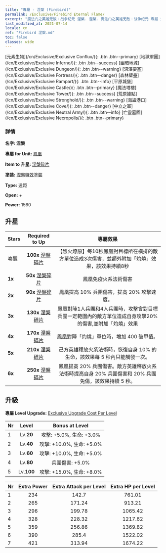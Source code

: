```yaml
---
title: "專屬 - 涅槃 (Firebird)"
permalink: /Exclusive/Firebird Eternal Flame/
excerpt: "魔法门之英雄无敌：战争纪元 涅槃. 涅槃. 魔法门之英雄无敌：战争纪元 專屬 涅槃. 鳳凰 專屬."
last_modified_at: 2021-07-14
locale: cn
ref: "Firebird 涅槃.md"
toc: false
classes: wide
---
```

 [元素生物](/cn/Exclusive/Exclusive Conflux/){: .btn .btn--primary} [地獄軍團](/cn/Exclusive/Exclusive Inferno/){: .btn .btn--success} [幽暗地城](/cn/Exclusive/Exclusive Dungeon/){: .btn .btn--warning} [沼澤要塞](/cn/Exclusive/Exclusive Fortress/){: .btn .btn--danger} [森林壁壘](/cn/Exclusive/Exclusive Rampart/){: .btn .btn--info} [平原城堡](/cn/Exclusive/Exclusive Castle/){: .btn .btn--primary} [魔法塔樓](/cn/Exclusive/Exclusive Tower/){: .btn .btn--success} [荒原據點](/cn/Exclusive/Exclusive Stronghold/){: .btn .btn--warning} [海盜港口](/cn/Exclusive/Exclusive Cove/){: .btn .btn--danger} [中立之軍](/cn/Exclusive/Exclusive Neutral Army/){: .btn .btn--info} [亡靈墓園](/cn/Exclusive/Exclusive Necropolis/){: .btn .btn--primary} 

### 詳情
 **名字: 涅槃** 

 **專屬 for Unit:** [鳳凰](/cn/units/Firebird/) 

 **Item to 升星:** [涅槃碎片](/cn/Items/con_1001/)

 **塗裝:** [涅槃特效塗裝](/cn/Items/con_669/)

 **Type:** 遠距

 **Open:** +

 **Power:** 1560

## 升星

  |     Stars    |  Required to Up | 專屬效果 |
  |:-------------|:---------------:|:---------------:|
  |  喚醒  | **100x** [涅槃碎片](/cn/Items/con_1001/) | 【烈火燎原】每10秒鳳凰對目標所在橫排的敵方單位造成3次傷害，並額外附加「灼燒」效果，該效果持續8秒 |
  | **1x** <i class="fas fa-star"/> | **50x** [涅槃碎片](/cn/Items/con_1001/) | 鳳凰免疫火系法術傷害 |
  | **2x** <i class="fas fa-star"/> | **90x** [涅槃碎片](/cn/Items/con_1001/) | 鳳凰提高 10% 兵團傷害，提高 20% 攻擊速度。 |
  | **3x** <i class="fas fa-star"/> | **130x** [涅槃碎片](/cn/Items/con_1001/) | 鳳凰對陣1人兵團和4人兵團時，攻擊會對目標兵團一定範圍內的敵方單位造成自身攻擊20%的傷害,並附加「灼燒」效果 |
  | **4x** <i class="fas fa-star"/> | **170x** [涅槃碎片](/cn/Items/con_1001/) | 鳳凰對陣「灼燒」單位時，增加 400 破甲值。 |
  | **5x** <i class="fas fa-star"/> | **210x** [涅槃碎片](/cn/Items/con_1001/) | 己方英雄釋放火系法術時，恢復自身 10% 的生命，該效果每 5 秒內只能觸發一次。 |
  | **6x** <i class="fas fa-star"/> | **250x** [涅槃碎片](/cn/Items/con_1001/) | 鳳凰提高 20% 兵團傷害。敵方英雄釋放火系法術時提高自身 20% 兵團傷害和 20% 兵團免傷，該效果持續 5 秒。 |


## 升級
 **專屬 Level Upgrade:** [Exclusive Upgrade Cost Per Level](/Exclusive/ExclusiveUpgradeCostPerLevel/)

  |  Nr  |   Level  | Bonus at Level |
  |:-----|:--------:|:--------------:|
  | 1 | Lv.**20** | 攻擊: +5.0%, 生命: +3.0% |
  | 2 | Lv.**40** | 攻擊: +10.0%, 生命: +5.0% |
  | 3 | Lv.**60** | 攻擊: +10.0%, 生命: +5.0% |
  | 4 | Lv.**80** | 兵團傷害: +5.0% |
  | 5 | Lv.**100** | 攻擊: +15.0%, 生命: +8.0% |


  |  Nr  |  Extra Power | Extra Attack per Level | Extra HP per Level |
  |:-----|:--------:|:--------:|:--------:|
  | 1 | 234 | 142.7 | 761.01 |
  | 2 | 265 | 171.24 | 913.21 |
  | 3 | 296 | 199.78 | 1065.42 |
  | 4 | 328 | 228.32 | 1217.62 |
  | 5 | 359 | 256.86 | 1369.82 |
  | 6 | 390 | 285.4 | 1522.02 |
  | 7 | 421 | 313.94 | 1674.22 |


